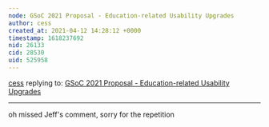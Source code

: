 ```yaml
---
node: GSoC 2021 Proposal - Education-related Usability Upgrades
author: cess
created_at: 2021-04-12 14:28:12 +0000
timestamp: 1618237692
nid: 26133
cid: 28530
uid: 525958
---
```




[cess](../profile/cess) replying to: [GSoC 2021 Proposal - Education-related Usability Upgrades](../notes/anirudhprabhakaran3/04-03-2021/gsoc-2021-proposal-education-related-usability-upgrades)

----
oh missed Jeff's comment, sorry for the repetition